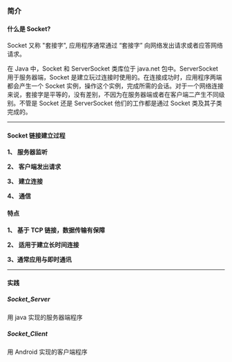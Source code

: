 ### 简介

#### 什么是 Socket?

Socket 又称 "套接字", 应用程序通常通过 “套接字” 向网络发出请求或者应答网络请求。



在 Java 中，Socket 和 ServerSocket 类库位于 java.net 包中。ServerSocket 用于服务器端，Socket 是建立玩过连接时使用的。在连接成功时，应用程序两端都会产生一个 Socket 实例，操作这个实例，完成所需的会话。对于一个网络连接来说，套接字是平等的，没有差别，不因为在服务器端或者在客户端二产生不同级别。不管是 Socket 还是 ServerSocket 他们的工作都是通过 Socket 类及其子类完成的。

------

#### Socket 链接建立过程

**1、 服务器监听**

**2、 客户端发出请求**

**3、 建立连接**

**4、 通信**

#### 特点

**1、 基于 TCP 链接，数据传输有保障**

**2、 适用于建立长时间连接**

**3、通常应用与即时通讯**

---

#### 实践

##### Socket_Server

用 java 实现的服务器端程序

##### Socket_Client

用 Android 实现的客户端程序


